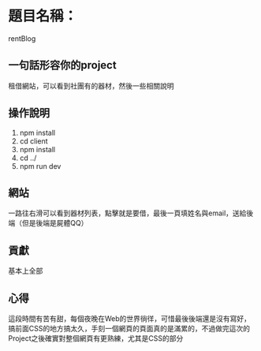 
# 題目名稱：
rentBlog
## 一句話形容你的project
租借網站，可以看到社團有的器材，然後一些相關說明
## 操作說明
1. npm install
1. cd client
1. npm install
1. cd ../
1. npm run dev

## 網站
一路往右滑可以看到器材列表，點擊就是要借，最後一頁填姓名與email，送給後端（但是後端是屍體QQ）

## 貢獻
基本上全部

## 心得
這段時間有苦有甜，每個夜晚在Web的世界徜徉，可惜最後後端還是沒有寫好，搞前面CSS的地方搞太久，手刻一個網頁的頁面真的是滿累的，不過做完這次的Project之後確實對整個網頁有更熟練，尤其是CSS的部分

